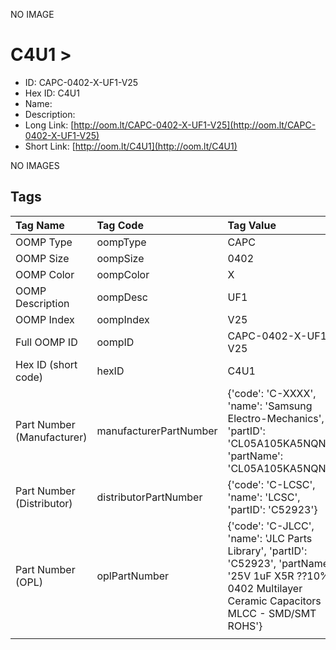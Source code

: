 


  
NO IMAGE  
# C4U1 > 

- ID: CAPC-0402-X-UF1-V25
- Hex ID: C4U1
- Name: 
- Description: 
- Long Link: [http://oom.lt/CAPC-0402-X-UF1-V25](http://oom.lt/CAPC-0402-X-UF1-V25)
- Short Link: [http://oom.lt/C4U1](http://oom.lt/C4U1)
  
NO IMAGES  
## Tags
  

|Tag Name|Tag Code|Tag Value|
| :--- | :--- | :--- |
|OOMP Type|oompType|CAPC|
|OOMP Size|oompSize|0402|
|OOMP Color|oompColor|X|
|OOMP Description|oompDesc|UF1|
|OOMP Index|oompIndex|V25|
|Full OOMP ID|oompID|CAPC-0402-X-UF1-V25|
|Hex ID (short code)|hexID|C4U1|
|Part Number (Manufacturer)|manufacturerPartNumber|{'code': 'C-XXXX', 'name': 'Samsung Electro-Mechanics', 'partID': 'CL05A105KA5NQNC', 'partName': 'CL05A105KA5NQNC'}|
|Part Number (Distributor)|distributorPartNumber|{'code': 'C-LCSC', 'name': 'LCSC', 'partID': 'C52923'}|
|Part Number (OPL)|oplPartNumber|{'code': 'C-JLCC', 'name': 'JLC Parts Library', 'partID': 'C52923', 'partName': '25V 1uF X5R ??10% 0402  Multilayer Ceramic Capacitors MLCC - SMD/SMT ROHS'}|
||||

